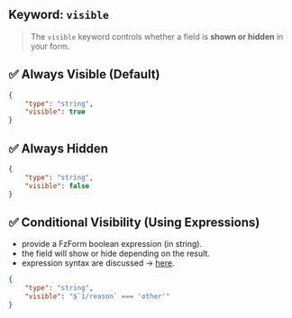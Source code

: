 ## Keyword: `visible`

>The `visible` keyword controls whether a field is **shown or hidden** in your form.


## ✅ **Always Visible (Default)**

```json
{
    "type": "string",
    "visible": true
}
```

## ✅ **Always Hidden**

```json
{
    "type": "string",
    "visible": false
}
```

## ✅ **Conditional Visibility (Using Expressions)**

- provide a FzForm boolean expression (in string).
- the field will show or hide depending on the result.
- expression syntax  are discussed  → <a href=# onclick="goto('expression')">here</a>.

```json
{
    "type": "string",
    "visible": "$`1/reason` === 'other'"
}
```


